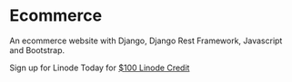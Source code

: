 # Ecommerce

An ecommerce website with Django, Django Rest Framework, Javascript and Bootstrap.
<p>Sign up for Linode Today for <a href="https://www.linode.com/lp/refer/?r=e3104a30f05cc67a5005ba8c61e22122cf208549" target="_blank">$100 Linode Credit</a></p>
